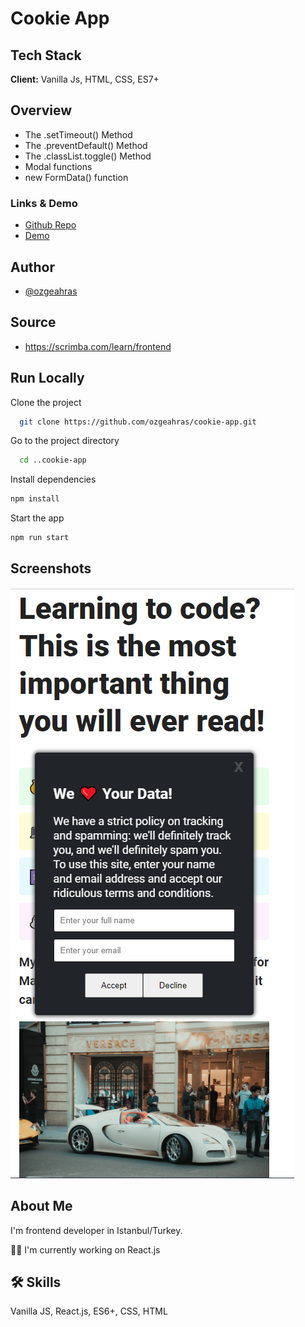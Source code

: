 # Cookie App

## Tech Stack

**Client:** Vanilla Js, HTML, CSS, ES7+

## Overview

- The .setTimeout() Method
- The .preventDefault() Method
- The .classList.toggle() Method
- Modal functions
- new FormData() function

### Links & Demo

- [Github Repo](https://github.com/ozgeahras/cookie-app)
- [Demo](https://ozgeahras.github.io/cookie-app/)

## Author

- [@ozgeahras](https://github.com/ozgeahras)

## Source

- https://scrimba.com/learn/frontend

## Run Locally

Clone the project

```bash
  git clone https://github.com/ozgeahras/cookie-app.git
```

Go to the project directory

```bash
  cd ..cookie-app
```

Install dependencies

```bash
npm install
```

Start the app

```bash
npm run start
```

## Screenshots

![App Screenshot](https://github.com/ozgeahras/cookie-app/blob/main/images/screenshot.png)

## About Me

I'm frontend developer in Istanbul/Turkey.

👩‍💻 I'm currently working on React.js

## 🛠 Skills

Vanilla JS, React.js, ES6+, CSS, HTML
